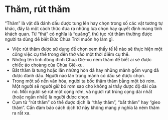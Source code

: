 # Thăm, rút thăm

“Thăm” là vật đã đánh dấu được tung lên hay chọn trong số các vật tương tự khác, đây là một cách thức đưa ra những lựa chọn hay quyết định mang tính khách quan. Từ “thả” có nghĩa là “quăng”, thủ tục rút thăm thường được người ta dùng để biết Đức Chúa Trời muốn họ làm gì.
- Việc rút thăm được sử dụng để chọn xem thầy tế lễ nào sẽ thực hiện một công việc cụ thể trong đền thờ vào một thời điểm cụ thể. 
- Những tên lính đóng đinh Chúa Giê-xu ném thăm để biết ai sẽ được chiếc áo choàng của Chúa Giê-xu. 
- Bắt thăm là tung hoặc lăn những hòn đá hay những mảnh gốm vụng đã được đánh dấu. Người nào lăn trúng mảnh có dấu sẽ được chọn.  
- Trong một số nền văn hóa, người ta bốc thăm thăm bằng một bó rơm. Một người sẽ người giữ bó rơm sao cho không ai thấy được độ dài của nó. Mỗi người sẽ rút một cọng rơm, và người rút trúng cọng dài nhất (hoặc ngắn nhất) là người được chọn.
- Cụm từ “rút thăm” có thể được dịch là “thảy thăm”, “bắt thăm” hay “gieo thăm”. Cần đảm bảo cách dịch từ này không mang ý nghĩa là ném thăm ra rất xa.

